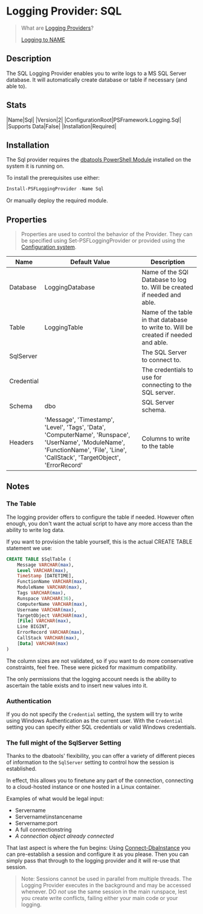 ﻿# Logging Provider: SQL

> What are [Logging Providers](../basics/logging-providers.md)?
>
> [Logging to NAME](../loggingto/sql.md)

## Description

The SQL Logging Provider enables you to write logs to a MS SQL Server database.
It will automatically create database or table if necessary (and able to).

## Stats

|Name|Sql|
|Version|2|
|ConfigurationRoot|PSFramework.Logging.Sql|
|Supports Data|False|
|Installation|Required|

## Installation

The Sql provider requires the [dbatools PowerShell Module](https://dbatools.io) installed on the system it is running on.

To install the prerequisites use either:

```powershell
Install-PSFLoggingProvider -Name Sql
```

Or manually deploy the required module.

## Properties

> Properties are used to control the behavior of the Provider.
> They can be specified using Set-PSFLoggingProvider or provided using the [Configuration system](../../configuration.md).

|Name|Default Value|Description|
|---|---|---|
|Database|LoggingDatabase|Name of the SQl Database to log to. Will be created if needed and able.|
|Table|LoggingTable|Name of the table in that database to write to. Will be created if needed and able.|
|SqlServer||The SQL Server to connect to.|
|Credential||The credentials to use for connecting to the SQL server.|
|Schema|dbo|SQL Server schema.|
|Headers|'Message', 'Timestamp', 'Level', 'Tags', 'Data', 'ComputerName', 'Runspace', 'UserName', 'ModuleName', 'FunctionName', 'File', 'Line', 'CallStack', 'TargetObject', 'ErrorRecord'|Columns to write to the table|

## Notes

### The Table

The logging provider offers to configure the table if needed.
However often enough, you don't want the actual script to have any more access than the ability to write log data.

If you want to provision the table yourself, this is the actual CREATE TABLE statement we use:

```SQL
CREATE TABLE $SqlTable (
    Message VARCHAR(max),
    Level VARCHAR(max),
    TimeStamp [DATETIME],
    FunctionName VARCHAR(max),
    ModuleName VARCHAR(max),
    Tags VARCHAR(max),
    Runspace VARCHAR(36),
    ComputerName VARCHAR(max),
    Username VARCHAR(max),
    TargetObject VARCHAR(max),
    [File] VARCHAR(max),
    Line BIGINT,
    ErrorRecord VARCHAR(max),
    CallStack VARCHAR(max),
    [Data] VARCHAR(max)
)
```

The column sizes are not validated, so if you want to do more conservative constraints, feel free.
These were picked for maximum compatibility.

The only permissions that the logging account needs is the ability to ascertain the table exists and to insert new values into it.

### Authentication

If you do not specify the `Credential` setting, the system will try to write using Windows Authentication as the current user.
With the `Credential` setting you can specify either SQL credentials or valid Windows credentials.

### The full might of the SqlServer Setting

Thanks to the dbatools' flexibility, you can offer a variety of different pieces of information to the `SqlServer` setting to control how the session is established.

In effect, this allows you to finetune any part of the connection, connecting to a cloud-hosted instance or one hosted in a Linux container.

Examples of what would be legal input:

+ Servername
+ Servername\instancename
+ Servername:port
+ A full connectionstring
+ *A connection object already connected*

That last aspect is where the fun begins:
Using [Connect-DbaInstance](https://docs.dbatools.io/#Connect-DbaInstance) you can pre-establish a session and configure it as you please.
Then you can simply pass that through to the logging provider and it will re-use that session.

> Note: Sessions cannot be used in parallel from multiple threads.
> The Logging Provider executes in the background and may be accessed whenever.
> DO _not_ use the same session in the main runspace, lest you create write conflicts, failing either your main code or your logging.
